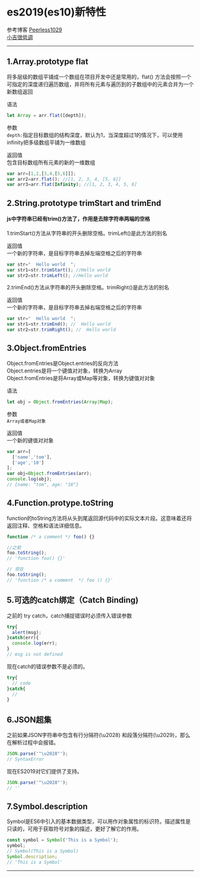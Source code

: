 # es2019(es10)新特性

参考博客 
[Peerless1029](https://www.cnblogs.com/peerless1029/p/11730019.html)  
[小吉很低调](https://www.jianshu.com/p/fc43865811d5)  
<!-- [点击这里](https://www.cnblogs.com/peerless1029/p/11730019.html)
[点击这里](https://www.cnblogs.com/peerless1029/p/11730019.html) -->
***

## 1.Array.prototype flat

将多层级的数组平铺成一个数组在项目开发中还是常用的，flat() 方法会按照一个可指定的深度递归遍历数组，并将所有元素与遍历到的子数组中的元素合并为一个新数组返回

语法
```js
let Array = arr.flat([depth]);
```
参数  
`depth:`指定目标数组的结构深度，默认为1，当深度超过1的情况下，可以使用infinity把多级数组平铺为一维数组

返回值  
包含目标数组所有元素的新的一维数组
```js
var arr=[1,2,[3,4,[5,6]]];
var arr2=arr.flat(); //[1, 2, 3, 4, [5, 6]]
var arr3=arr.flat(Infinity); //[1, 2, 3, 4, 5, 6] 
```

## 2.String.prototype trimStart and trimEnd

#### js中字符串已经有trim()方法了，作用是去除字符串两端的空格

1.trimStart()方法从字符串的开头删除空格。trimLeft()是此方法的别名

返回值  
一个新的字符串，是目标字符串去掉左端空格之后的字符串
```js
var str="  Hello world  ";
var str1=str.trimStart(); //Hello world   
var str2=str.trimLeft(); //Hello world 
```
2.trimEnd()方法从字符串的开头删除空格。trimRight()是此方法的别名

返回值  
一个新的字符串，是目标字符串去掉右端空格之后的字符串
```js
var str="  Hello world  ";
var str1=str.trimEnd(); //  Hello world   
var str2=str.trimRight(); //  Hello world
```

## 3.Object.fromEntries

Object.fromEntries是Object.entries的反向方法  
Object.entries是将一个键值对对象，转换为Array  
Object.fromEntries是将Array或Map等对象，转换为键值对对象  

语法  
```js
let obj = Object.fromEntries(Array|Map);
```
参数  
`Array或者Map对象`

返回值  
一个新的键值对对象
```js
var arr=[
  ['name','tom'],
  ['age','18']
];
var obj=Object.fromEntries(arr);
console.log(obj);
// {name: "tom", age: "18"}
```

## 4.Function.protype.toString

function的toString方法将从头到尾返回源代码中的实际文本片段。这意味着还将返回注释、空格和语法详细信息。
```js
function /* a comment */ foo() {}

//之前
foo.toString();
// 'function foo() {}'

// 现在
foo.toString();
// 'function /* a comment  */ foo () {}'​
```
## 5.可选的catch绑定（Catch Binding)

之前的 try catch，catch捕捉错误时必须传入错误参数
```js
try{
  alert(msg);
}catch(err){
  console.log(err);
}
// msg is not defined
```
现在catch的错误参数不是必须的。
```js
try{
  // code
}catch{
  //
}
```

## 6.JSON超集

之前如果JSON字符串中包含有行分隔符(\u2028) 和段落分隔符(\u2029)，那么在解析过程中会报错。
```js
JSON.parse('"\u2028"');
// SyntaxError
```
现在ES2019对它们提供了支持。
```js
JSON.parse('"\u2028"');
// ''
```

## 7.Symbol.description

Symbol是ES6中引入的基本数据类型，可以用作对象属性的标识符。描述属性是只读的，可用于获取符号对象的描述，更好了解它的作用。
```js
const symbol = Symbol('This is a Symbol');
symbol;
// Symbol(This is a Symbol)
Symbol.description;
// 'This is a Symbol'
```
***